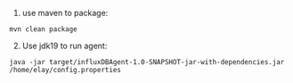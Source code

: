 1. use maven to package:
```
mvn clean package
```

2. Use jdk19 to run agent: 
```
java -jar target/influxDBAgent-1.0-SNAPSHOT-jar-with-dependencies.jar /home/elay/config.properties
```
